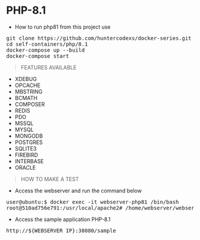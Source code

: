 # PHP-8.1

- How to run php81 from this project use

<pre>
git clone https://github.com/huntercodexs/docker-series.git .
cd self-containers/php/8.1
docker-compose up --build
docker-compose start
</pre>

> FEATURES AVAILABLE

- XDEBUG
- OPCACHE
- MBSTRING
- BCMATH
- COMPOSER
- REDIS
- PDO
- MSSQL
- MYSQL
- MONGODB
- POSTGRES
- SQLITE3
- FIREBIRD
- INTERBASE
- ORACLE

> HOW TO MAKE A TEST

- Access the webserver and run the command below

<pre>
user@ubuntu:$ docker exec -it webserver-php81 /bin/bash
root@510ad756e791:/usr/local/apache2# /home/webserver/webserver.sh restart
</pre>

- Access the sample application PHP-8.1

<pre>
http://${WEBSERVER_IP}:38080/sample
</pre>

